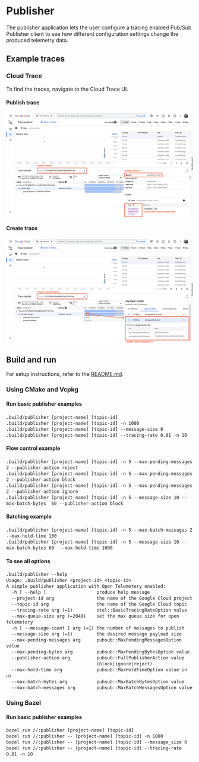 # Publisher

The publisher application lets the user configure a tracing enabled Pub/Sub Publisher client to see how different configuration settings change the produced telemetry data. 

## Example traces 

### Cloud Trace

To find the traces, navigate to the Cloud Trace UI.

#### Publish trace

![Screenshot of the publish span in the Cloud Trace UI running publisher.](assets/publish_span.png)

#### Create trace

![Screenshot of the create span in the Cloud Trace UI running publisher.](assets/create_span.png)

## Build and run

For setup instructions, refer to the [README.md](README.md).

### Using CMake and Vcpkg

#### Run basic publisher examples
```shell
.build/publisher [project-name] [topic-id]
.build/publisher [project-name] [topic-id] -n 1000
.build/publisher [project-name] [topic-id] --message-size 0
.build/publisher [project-name] [topic-id] --tracing-rate 0.01 -n 10
```

#### Flow control example
```shell
.build/publisher [project-name] [topic-id] -n 5 --max-pending-messages 2 --publisher-action reject
.build/publisher [project-name] [topic-id] -n 5 --max-pending-messages 2 --publisher-action block
.build/publisher [project-name] [topic-id] -n 5 --max-pending-messages 2 --publisher-action ignore
.build/publisher [project-name] [topic-id] -n 5 --message-size 10 --max-batch-bytes  60 --publisher-action block
```

#### Batching example
```shell
.build/publisher [project-name] [topic-id] -n 5 --max-batch-messages 2 --max-hold-time 100
.build/publisher [project-name] [topic-id] -n 5 --message-size 10 --max-batch-bytes 60  --max-hold-time 1000
```

#### To see all options

```shell 
.build/publisher --help
Usage: .build/publisher <project-id> <topic-id>
A simple publisher application with Open Telemetery enabled:
  -h [ --help ]                   produce help message
  --project-id arg                the name of the Google Cloud project
  --topic-id arg                  the name of the Google Cloud topic
  --tracing-rate arg (=1)         otel::BasicTracingRateOption value
  --max-queue-size arg (=2048)    set the max queue size for open telemetery
  -n [ --message-count ] arg (=1) the number of messages to publish
  --message-size arg (=1)         the desired message payload size
  --max-pending-messages arg      pubsub::MaxPendingMessagesOption value
  --max-pending-bytes arg         pubsub::MaxPendingBytesOption value
  --publisher-action arg          pubsub::FullPublisherAction value 
                                  (block|ignore|reject)
  --max-hold-time arg             pubsub::MaxHoldTimeOption value in us
  --max-batch-bytes arg           pubsub::MaxBatchBytesOption value
  --max-batch-messages arg        pubsub::MaxBatchMessagesOption value
```

### Using Bazel

#### Run basic publisher examples
```shell
bazel run //:publisher [project-name] [topic-id]
bazel run //:publisher -- [project-name] [topic-id] -n 1000
bazel run //:publisher -- [project-name] [topic-id] --message_size 0
bazel run //:publisher -- [project-name] [topic-id] --tracing-rate 0.01 -n 10
```
